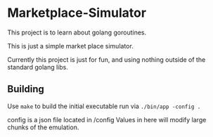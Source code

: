 # Marketplace-Simulator

This project is to learn about golang goroutines.

This is just a simple market place simulator.

Currently this project is just for fun, and using nothing outside of the standard golang libs.

## Building
Use `make` to build the initial executable
run via `./bin/app -config .`

config is a json file located in /config
Values in here will modify large chunks of the emulation.
